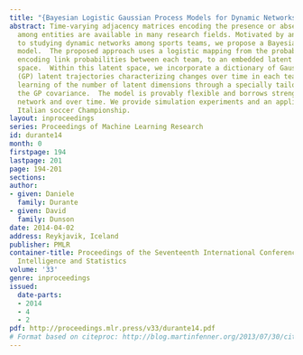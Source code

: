 ```yaml
---
title: "{Bayesian Logistic Gaussian Process Models for Dynamic Networks}"
abstract: Time-varying adjacency matrices encoding the presence or absence of a relation
  among entities are available in many research fields. Motivated by an application
  to studying dynamic networks among sports teams, we propose a Bayesian nonparametric
  model.  The proposed approach uses a logistic mapping from the probability matrix,
  encoding link probabilities between each team, to an embedded latent relational
  space.  Within this latent space, we incorporate a dictionary of Gaussian process
  (GP) latent trajectories characterizing changes over time in each team, while allowing
  learning of the number of latent dimensions through a specially tailored prior for
  the GP covariance.  The model is provably flexible and borrows strength across the
  network and over time. We provide simulation experiments and an application to the
  Italian soccer Championship.
layout: inproceedings
series: Proceedings of Machine Learning Research
id: durante14
month: 0
firstpage: 194
lastpage: 201
page: 194-201
sections: 
author:
- given: Daniele
  family: Durante
- given: David
  family: Dunson
date: 2014-04-02
address: Reykjavik, Iceland
publisher: PMLR
container-title: Proceedings of the Seventeenth International Conference on Artificial
  Intelligence and Statistics
volume: '33'
genre: inproceedings
issued:
  date-parts:
  - 2014
  - 4
  - 2
pdf: http://proceedings.mlr.press/v33/durante14.pdf
# Format based on citeproc: http://blog.martinfenner.org/2013/07/30/citeproc-yaml-for-bibliographies/
---
```

